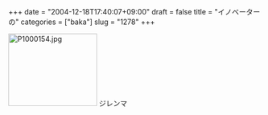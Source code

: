 +++
date = "2004-12-18T17:40:07+09:00"
draft = false
title = "イノベーターの"
categories = ["baka"]
slug = "1278"
+++

<img src="http://ieiriblog.jugem.cc/?image=4089" class="pict" width="176" height="144" alt="P1000154.jpg" />
ジレンマ
